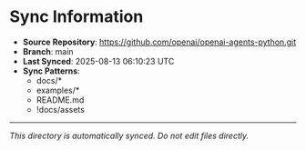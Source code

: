 # Sync Information

- **Source Repository**: https://github.com/openai/openai-agents-python.git
- **Branch**: main
- **Last Synced**: 2025-08-13 06:10:23 UTC
- **Sync Patterns**:
  - docs/*
  - examples/*
  - README.md
  - !docs/assets

---
*This directory is automatically synced. Do not edit files directly.*
